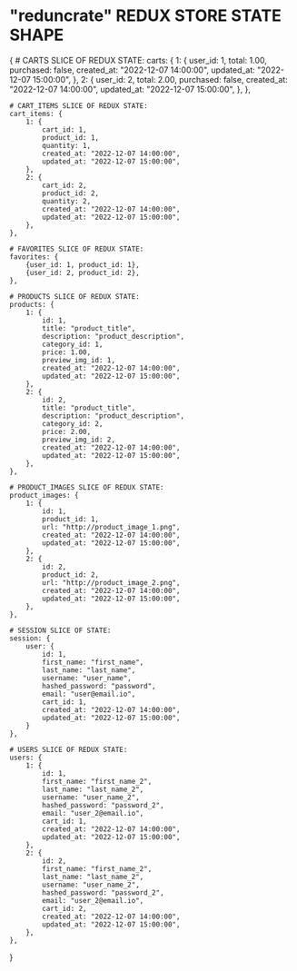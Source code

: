 # "reduncrate" REDUX STORE STATE SHAPE

{
    # CARTS SLICE OF REDUX STATE:
    carts: {
        1: {
            user_id: 1,
            total: 1.00,
            purchased: false,
            created_at: "2022-12-07 14:00:00",
            updated_at: "2022-12-07 15:00:00",
        },
        2: {
            user_id: 2,
            total: 2.00,
            purchased: false,
            created_at: "2022-12-07 14:00:00",
            updated_at: "2022-12-07 15:00:00",
        },
    },

    # CART_ITEMS SLICE OF REDUX STATE:
    cart_items: {
        1: {
            cart_id: 1,
            product_id: 1,
            quantity: 1,
            created_at: "2022-12-07 14:00:00",
            updated_at: "2022-12-07 15:00:00",
        },
        2: {
            cart_id: 2,
            product_id: 2,
            quantity: 2,
            created_at: "2022-12-07 14:00:00",
            updated_at: "2022-12-07 15:00:00",
        },
    },

    # FAVORITES SLICE OF REDUX STATE:
    favorites: {
        {user_id: 1, product_id: 1},
        {user_id: 2, product_id: 2},
    },

    # PRODUCTS SLICE OF REDUX STATE:
    products: {
        1: {
            id: 1,
            title: "product_title",
            description: "product_description",
            category_id: 1,
            price: 1.00,
            preview_img_id: 1,
            created_at: "2022-12-07 14:00:00",
            updated_at: "2022-12-07 15:00:00",
        },
        2: {
            id: 2,
            title: "product_title",
            description: "product_description",
            category_id: 2,
            price: 2.00,
            preview_img_id: 2,
            created_at: "2022-12-07 14:00:00",
            updated_at: "2022-12-07 15:00:00",
        },
    },

    # PRODUCT_IMAGES SLICE OF REDUX STATE:
    product_images: {
        1: {
            id: 1,
            product_id: 1,
            url: "http://product_image_1.png",
            created_at: "2022-12-07 14:00:00",
            updated_at: "2022-12-07 15:00:00",
        },
        2: {
            id: 2,
            product_id: 2,
            url: "http://product_image_2.png",
            created_at: "2022-12-07 14:00:00",
            updated_at: "2022-12-07 15:00:00",
        },
    },

    # SESSION SLICE OF STATE:
    session: {
        user: {
            id: 1,
            first_name: "first_name",
            last_name: "last_name",
            username: "user_name",
            hashed_password: "password",
            email: "user@email.io",
            cart_id: 1,
            created_at: "2022-12-07 14:00:00",
            updated_at: "2022-12-07 15:00:00",
        }
    },

    # USERS SLICE OF REDUX STATE:
    users: {
        1: {
            id: 1,
            first_name: "first_name_2",
            last_name: "last_name_2",
            username: "user_name_2",
            hashed_password: "password_2",
            email: "user_2@email.io",
            cart_id: 1,
            created_at: "2022-12-07 14:00:00",
            updated_at: "2022-12-07 15:00:00",
        },
        2: {
            id: 2,
            first_name: "first_name_2",
            last_name: "last_name_2",
            username: "user_name_2",
            hashed_password: "password_2",
            email: "user_2@email.io",
            cart_id: 2,
            created_at: "2022-12-07 14:00:00",
            updated_at: "2022-12-07 15:00:00",
        },
    },
}
